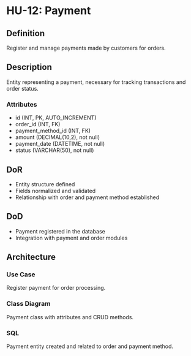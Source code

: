 # HU-12: Payment

## Definition
Register and manage payments made by customers for orders.

## Description
Entity representing a payment, necessary for tracking transactions and order status.

### Attributes
- id (INT, PK, AUTO_INCREMENT)
- order_id (INT, FK)
- payment_method_id (INT, FK)
- amount (DECIMAL(10,2), not null)
- payment_date (DATETIME, not null)
- status (VARCHAR(50), not null)

## DoR
- Entity structure defined
- Fields normalized and validated
- Relationship with order and payment method established

## DoD
- Payment registered in the database
- Integration with payment and order modules

## Architecture
### Use Case
Register payment for order processing.

### Class Diagram
Payment class with attributes and CRUD methods.

### SQL
Payment entity created and related to order and payment method.
